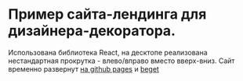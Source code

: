 # Пример сайта-лендинга для дизайнера-декоратора. 

Использована библиотека React, на десктопе реализована нестандартная прокрутка - влево/вправо вместо вверх-вниз.
Сайт временно развернут [на github pages](https://hproger.ru/lookas/) и [beget](http://y91807mb.beget.tech/)
